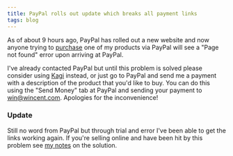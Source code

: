 ```yaml
---
title: PayPal rolls out update which breaks all payment links
tags: blog
---
```


As of about 9 hours ago, PayPal has rolled out a new website and now anyone trying to [purchase](https://secure.wincent.com/a/store/) one of my products via PayPal will see a "Page not found" error upon arriving at PayPal.

I've already contacted PayPal but until this problem is solved please consider using [Kagi](https://secure.wincent.com/s/kagi/) instead, or just go to PayPal and send me a payment with a description of the product that you'd like to buy. You can do this using the "Send Money" tab at PayPal and sending your payment to <win@wincent.com>. Apologies for the inconvenience!

### Update

Still no word from PayPal but through trial and error I've been able to get the links working again. If you're selling online and have been hit by this problem see [my notes](http://www.wincent.com/a/about/wincent/weblog/archives/2007/10/paypal_breakage.php) on the solution.
